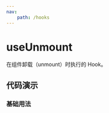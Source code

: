 ```yaml
---
nav:
    path: /hooks
---
```

# useUnmount

在组件卸载（unmount）时执行的 Hook。

## 代码演示

### 基础用法

<code src="./demo/demo1.tsx">

